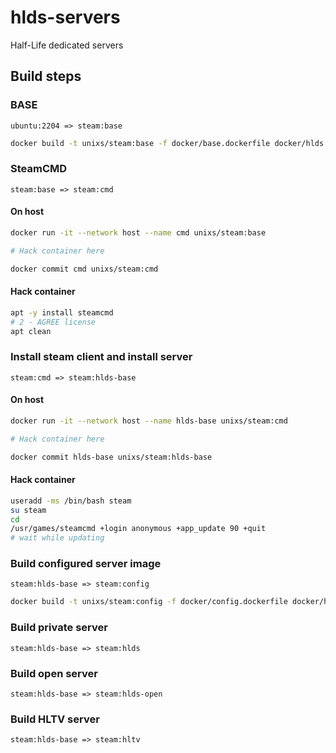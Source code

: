 # hlds-servers
Half-Life dedicated servers

## Build steps

### BASE

`ubuntu:2204 => steam:base`

```bash
docker build -t unixs/steam:base -f docker/base.dockerfile docker/hlds
```

### SteamCMD

`steam:base => steam:cmd`

#### On host

```bash
docker run -it --network host --name cmd unixs/steam:base

# Hack container here

docker commit cmd unixs/steam:cmd
```

#### Hack container

```bash
apt -y install steamcmd
# 2 - AGREE license
apt clean
```

### Install steam client and install server

`steam:cmd => steam:hlds-base`

#### On host

```bash
docker run -it --network host --name hlds-base unixs/steam:cmd

# Hack container here

docker commit hlds-base unixs/steam:hlds-base
```

#### Hack container

```bash
useradd -ms /bin/bash steam
su steam
cd
/usr/games/steamcmd +login anonymous +app_update 90 +quit
# wait while updating
```

### Build configured server image

`steam:hlds-base => steam:config`

```bash
docker build -t unixs/steam:config -f docker/config.dockerfile docker/hlds
```

### Build private server

`steam:hlds-base => steam:hlds`

### Build open server

`steam:hlds-base => steam:hlds-open`

### Build HLTV server

`steam:hlds-base => steam:hltv`
